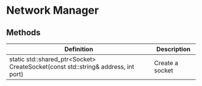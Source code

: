 # Network Manager

## Methods
| Definition | Description |
|-|-|
static std::shared_ptr\<Socket> CreateSocket(const std::string& address, int port) | Create a socket
